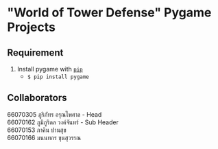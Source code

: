 # "World of Tower Defense" Pygame Projects

## Requirement
1. Install pygame with [`pip`](https://pypi.org/project/pygame/)
    + `$ pip install pygame`

## Collaborators
  66070305 ภูริภัทร อรุณไพศาล - Head<br>
  66070162 ภูมิภูริดล วงค์จันทร์ - Sub Header<br>
  66070153 ภาคิน ปานสุข <br>
  66070166 มนนทกร ขุนสุวรรณ
